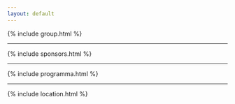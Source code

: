 ```yaml
---
layout: default
---
```


{% include group.html %}

---

{% include sponsors.html %}

---

{% include programma.html %}

---

{% include location.html %}
